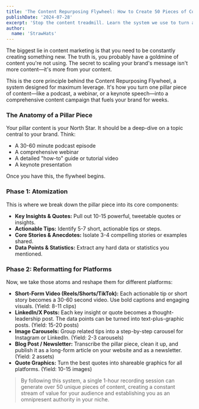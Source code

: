 ```yaml
---
title: 'The Content Repurposing Flywheel: How to Create 50 Pieces of Content from One'
publishDate: '2024-07-28'
excerpt: 'Stop the content treadmill. Learn the system we use to turn a single long-form video into an entire month of high-impact content across all platforms. This is how you achieve omnipresence without burnout.'
author:
  name: 'StrawHats'
---
```


The biggest lie in content marketing is that you need to be constantly creating something new. The truth is, you probably have a goldmine of content you're not using. The secret to scaling your brand's message isn't more content—it's more from your content.

This is the core principle behind the Content Repurposing Flywheel, a system designed for maximum leverage. It's how you turn one pillar piece of content—like a podcast, a webinar, or a keynote speech—into a comprehensive content campaign that fuels your brand for weeks.

### The Anatomy of a Pillar Piece

Your pillar content is your North Star. It should be a deep-dive on a topic central to your brand. Think:

*   A 30-60 minute podcast episode
*   A comprehensive webinar
*   A detailed "how-to" guide or tutorial video
*   A keynote presentation

Once you have this, the flywheel begins.

### Phase 1: Atomization

This is where we break down the pillar piece into its core components:

*   **Key Insights & Quotes:** Pull out 10-15 powerful, tweetable quotes or insights.
*   **Actionable Tips:** Identify 5-7 short, actionable tips or steps.
*   **Core Stories & Anecdotes:** Isolate 3-4 compelling stories or examples shared.
*   **Data Points & Statistics:** Extract any hard data or statistics you mentioned.

### Phase 2: Reformatting for Platforms

Now, we take those atoms and reshape them for different platforms:

*   **Short-Form Video (Reels/Shorts/TikTok):** Each actionable tip or short story becomes a 30-60 second video. Use bold captions and engaging visuals. (Yield: 8-11 clips)
*   **LinkedIn/X Posts:** Each key insight or quote becomes a thought-leadership post. The data points can be turned into text-plus-graphic posts. (Yield: 15-20 posts)
*   **Image Carousels:** Group related tips into a step-by-step carousel for Instagram or LinkedIn. (Yield: 2-3 carousels)
*   **Blog Post / Newsletter:** Transcribe the pillar piece, clean it up, and publish it as a long-form article on your website and as a newsletter. (Yield: 2 assets)
*   **Quote Graphics:** Turn the best quotes into shareable graphics for all platforms. (Yield: 10-15 images)

> By following this system, a single 1-hour recording session can generate over 50 unique pieces of content, creating a constant stream of value for your audience and establishing you as an omnipresent authority in your niche.
